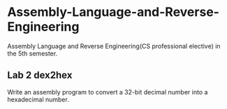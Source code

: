 # Assembly-Language-and-Reverse-Engineering
Assembly Language and Reverse Engineering(CS professional elective) in the 5th semester.

## Lab 2 dex2hex
Write an assembly program to convert a 32-bit decimal number into a hexadecimal number.
